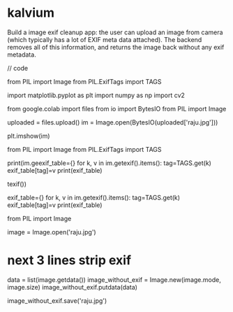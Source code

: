 # kalvium
Build a image exif cleanup app: the user can upload an image from camera (which typically has a lot of EXIF meta data attached). The backend removes all of this information, and returns the image back without any exif metadata.

// code 

from PIL import Image
from PIL.ExifTags import TAGS

import matplotlib.pyplot as plt
import numpy as np
import cv2

from google.colab import files
from io import BytesIO
from PIL import Image

uploaded = files.upload()
im = Image.open(BytesIO(uploaded['raju.jpg']))

plt.imshow(im)

from PIL import Image
from PIL.ExifTags import TAGS

print(im.geexif_table={}
for k, v in im.getexif().items():
    tag=TAGS.get(k)
    exif_table[tag]=v
print(exif_table)

texif())

exif_table={}
for k, v in im.getexif().items():
    tag=TAGS.get(k)
    exif_table[tag]=v
print(exif_table)

from PIL import Image

image = Image.open('raju.jpg')

# next 3 lines strip exif
data = list(image.getdata())
image_without_exif = Image.new(image.mode, image.size)
image_without_exif.putdata(data)

image_without_exif.save('raju.jpg')

